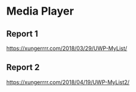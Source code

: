 # Media Player

## Report 1
https://xungerrrr.com/2018/03/29/UWP-MyList/

## Report 2
https://xungerrrr.com/2018/04/19/UWP-MyList2/